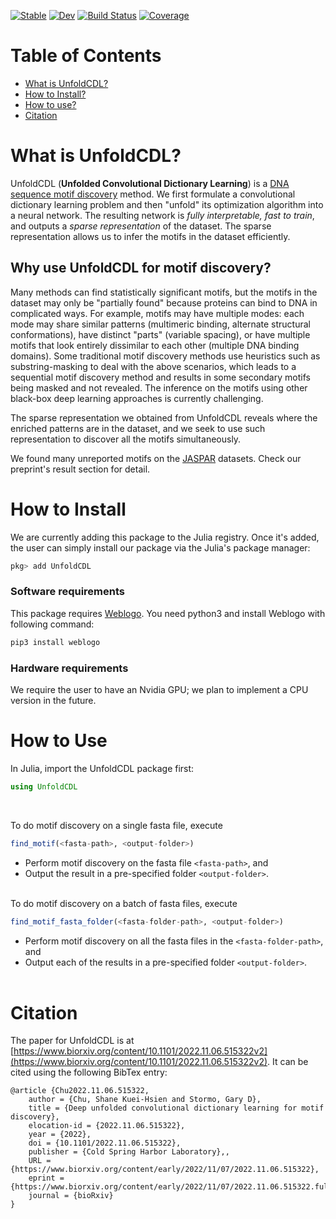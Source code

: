 

[![Stable](https://img.shields.io/badge/docs-stable-blue.svg)](https://kchu25.github.io/UnfoldCDL.jl/stable/)
[![Dev](https://img.shields.io/badge/docs-dev-blue.svg)](https://kchu25.github.io/UnfoldCDL.jl/dev/)
[![Build Status](https://github.com/kchu25/UnfoldCDL.jl/actions/workflows/CI.yml/badge.svg?branch=main)](https://github.com/kchu25/UnfoldCDL.jl/actions/workflows/CI.yml?query=branch%3Amain)
[![Coverage](https://codecov.io/gh/kchu25/UnfoldCDL.jl/branch/main/graph/badge.svg)](https://codecov.io/gh/kchu25/UnfoldCDL.jl)

# Table of Contents
 * [What is UnfoldCDL?](#ucdl)
 * [How to Install?](#install)
 * [How to use?](#using)
 * [Citation](#cite)



# What is UnfoldCDL? <a name="ucdl"></a>
UnfoldCDL (**Unfolded Convolutional Dictionary Learning**) is a [DNA sequence motif discovery](https://en.wikipedia.org/wiki/Sequence_motif) method. We first formulate a convolutional dictionary learning problem and then "unfold" its optimization algorithm into a neural network. The resulting network is *fully interpretable, fast to train*, and outputs a *sparse representation* of the dataset. The sparse representation allows us to infer the motifs in the dataset efficiently.

## Why use UnfoldCDL for motif discovery?
Many methods can find statistically significant motifs, but the motifs in the dataset may only be "partially found" because proteins can bind to DNA in complicated ways. For example, motifs may have multiple modes: each mode may share similar patterns (multimeric binding, alternate structural conformations), have distinct "parts" (variable spacing), or have multiple motifs that look entirely dissimilar to each other (multiple DNA binding domains). Some traditional motif discovery methods use heuristics such as substring-masking to deal with the above scenarios, which leads to a sequential motif discovery method and results in some secondary motifs being masked and not revealed. The inference on the motifs using other black-box deep learning approaches is currently challenging.

The sparse representation we obtained from UnfoldCDL reveals where the enriched patterns are in the dataset, and we seek to use such representation to discover all the motifs simultaneously.

We found many unreported motifs on the [JASPAR](https://jaspar.genereg.net/) datasets. Check our preprint's result section for detail.


# How to Install <a name="install"></a>
We are currently adding this package to the Julia registry. Once it's added, the user can simply install our package via the Julia's package manager:
```julia
pkg> add UnfoldCDL
```

### Software requirements 
 This package requires [Weblogo](http://weblogo.threeplusone.com/manual.html#download). You need python3 and install Weblogo with following command:
 ```bash
 pip3 install weblogo
 ```

### Hardware requirements
We require the user to have an Nvidia GPU; we plan to implement a CPU version in the future.

# How to Use <a name="using"></a>

In Julia, import the UnfoldCDL package first:
````julia
using UnfoldCDL
````
<br>


To do motif discovery on a single fasta file, execute
````julia
find_motif(<fasta-path>, <output-folder>)
````
- Perform motif discovery on the fasta file `<fasta-path>`, and 
- Output the result in a pre-specified folder `<output-folder>`. <br><br>



To do motif discovery on a batch of fasta files, execute
````julia
find_motif_fasta_folder(<fasta-folder-path>, <output-folder>)
````
- Perform motif discovery on all the fasta files in the `<fasta-folder-path>`, and 
- Output each of the results in a pre-specified folder `<output-folder>`.<br><br>

# Citation <a name="cite"></a>

The paper for UnfoldCDL is at [https://www.biorxiv.org/content/10.1101/2022.11.06.515322v2](https://www.biorxiv.org/content/10.1101/2022.11.06.515322v2). It can be cited using the following BibTex entry:
```
@article {Chu2022.11.06.515322,
	author = {Chu, Shane Kuei-Hsien and Stormo, Gary D},
	title = {Deep unfolded convolutional dictionary learning for motif discovery},
	elocation-id = {2022.11.06.515322},
	year = {2022},
	doi = {10.1101/2022.11.06.515322},
	publisher = {Cold Spring Harbor Laboratory},,
	URL = {https://www.biorxiv.org/content/early/2022/11/07/2022.11.06.515322},
	eprint = {https://www.biorxiv.org/content/early/2022/11/07/2022.11.06.515322.full.pdf},
	journal = {bioRxiv}
}
```

